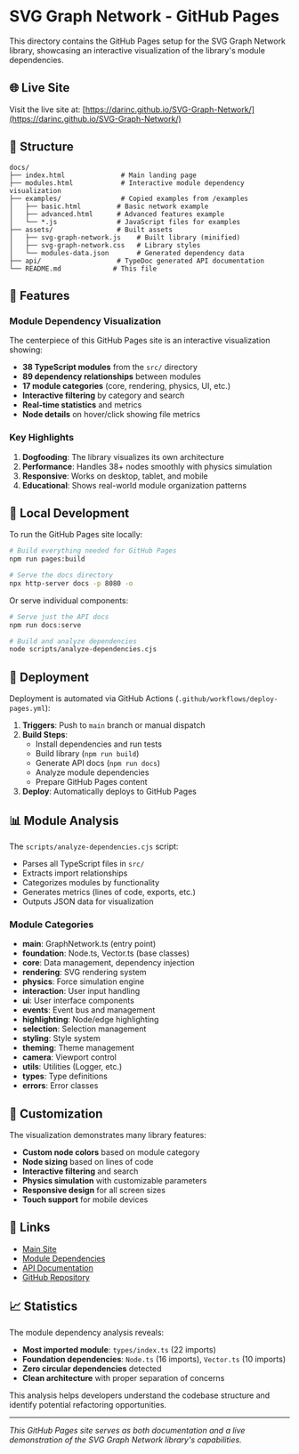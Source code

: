 # SVG Graph Network - GitHub Pages

This directory contains the GitHub Pages setup for the SVG Graph Network library, showcasing an interactive visualization of the library's module dependencies.

## 🌐 Live Site

Visit the live site at: [https://darinc.github.io/SVG-Graph-Network/](https://darinc.github.io/SVG-Graph-Network/)

## 📁 Structure

```
docs/
├── index.html              # Main landing page
├── modules.html            # Interactive module dependency visualization
├── examples/               # Copied examples from /examples
│   ├── basic.html         # Basic network example
│   ├── advanced.html      # Advanced features example
│   └── *.js               # JavaScript files for examples
├── assets/                # Built assets
│   ├── svg-graph-network.js    # Built library (minified)
│   ├── svg-graph-network.css   # Library styles
│   └── modules-data.json       # Generated dependency data
├── api/                   # TypeDoc generated API documentation
└── README.md             # This file
```

## 🎯 Features

### Module Dependency Visualization

The centerpiece of this GitHub Pages site is an interactive visualization showing:

- **38 TypeScript modules** from the `src/` directory
- **89 dependency relationships** between modules
- **17 module categories** (core, rendering, physics, UI, etc.)
- **Interactive filtering** by category and search
- **Real-time statistics** and metrics
- **Node details** on hover/click showing file metrics

### Key Highlights

1. **Dogfooding**: The library visualizes its own architecture
2. **Performance**: Handles 38+ nodes smoothly with physics simulation
3. **Responsive**: Works on desktop, tablet, and mobile
4. **Educational**: Shows real-world module organization patterns

## 🔧 Local Development

To run the GitHub Pages site locally:

```bash
# Build everything needed for GitHub Pages
npm run pages:build

# Serve the docs directory
npx http-server docs -p 8080 -o
```

Or serve individual components:

```bash
# Serve just the API docs
npm run docs:serve

# Build and analyze dependencies
node scripts/analyze-dependencies.cjs
```

## 🚀 Deployment

Deployment is automated via GitHub Actions (`.github/workflows/deploy-pages.yml`):

1. **Triggers**: Push to `main` branch or manual dispatch
2. **Build Steps**:
   - Install dependencies and run tests
   - Build library (`npm run build`)
   - Generate API docs (`npm run docs`)
   - Analyze module dependencies
   - Prepare GitHub Pages content
3. **Deploy**: Automatically deploys to GitHub Pages

## 📊 Module Analysis

The `scripts/analyze-dependencies.cjs` script:

- Parses all TypeScript files in `src/`
- Extracts import relationships
- Categorizes modules by functionality
- Generates metrics (lines of code, exports, etc.)
- Outputs JSON data for visualization

### Module Categories

- **main**: GraphNetwork.ts (entry point)
- **foundation**: Node.ts, Vector.ts (base classes)
- **core**: Data management, dependency injection
- **rendering**: SVG rendering system
- **physics**: Force simulation engine
- **interaction**: User input handling
- **ui**: User interface components
- **events**: Event bus and management
- **highlighting**: Node/edge highlighting
- **selection**: Selection management
- **styling**: Style system
- **theming**: Theme management
- **camera**: Viewport control
- **utils**: Utilities (Logger, etc.)
- **types**: Type definitions
- **errors**: Error classes

## 🎨 Customization

The visualization demonstrates many library features:

- **Custom node colors** based on module category
- **Node sizing** based on lines of code
- **Interactive filtering** and search
- **Physics simulation** with customizable parameters
- **Responsive design** for all screen sizes
- **Touch support** for mobile devices

## 🔗 Links

- [Main Site](https://darinc.github.io/SVG-Graph-Network/)
- [Module Dependencies](https://darinc.github.io/SVG-Graph-Network/modules.html)
- [API Documentation](https://darinc.github.io/SVG-Graph-Network/api/)
- [GitHub Repository](https://github.com/darinc/SVG-Graph-Network)

## 📈 Statistics

The module dependency analysis reveals:

- **Most imported module**: `types/index.ts` (22 imports)
- **Foundation dependencies**: `Node.ts` (16 imports), `Vector.ts` (10 imports)
- **Zero circular dependencies** detected
- **Clean architecture** with proper separation of concerns

This analysis helps developers understand the codebase structure and identify potential refactoring opportunities.

---

*This GitHub Pages site serves as both documentation and a live demonstration of the SVG Graph Network library's capabilities.*